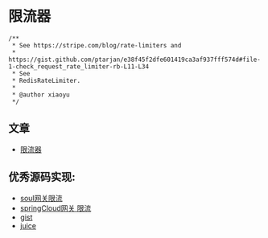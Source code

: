 # 限流器



```
/**
 * See https://stripe.com/blog/rate-limiters and
 * https://gist.github.com/ptarjan/e38f45f2dfe601419ca3af937fff574d#file-1-check_request_rate_limiter-rb-L11-L34
 * See  
 * RedisRateLimiter.
 *
 * @author xiaoyu
 */
```

## 文章

+ [限流器](https://stripe.com/blog/rate-limiters )



## 优秀源码实现:

+ [soul网关限流](https://github.com/Dromara/soul/blob/b1c51494ebb6ca78d957157fe9692b6c322be0f2/soul-web/src/main/java/org/dromara/soul/web/plugin/function/RateLimiterPlugin.java)
+ [springCloud网关 限流](https://github.com/spring-cloud/spring-cloud-gateway/blob/master/spring-cloud-gateway-core/src/main/java/org/springframework/cloud/gateway/filter/ratelimit/RedisRateLimiter.java)
+ [gist](https://gist.github.com/ptarjan/e38f45f2dfe601419ca3af937fff574d#file-1-check_request_rate_limiter-rb-L11-L34)
+ [juice](https://github.com/clickear/juice/blob/master/juice-ratelimiter/src/main/java/juice/ratelimit/internal/RedisRateLimiter.java)

